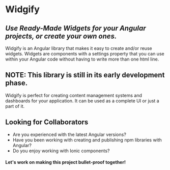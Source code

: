 # Widgify
## _Use Ready-Made Widgets for your Angular projects, or create your own ones._

Widgify is an Angular library that makes it easy to create and/or reuse widgets.
Widgets are components with a settings property that you can use within your Angular code without having to write more than one html line.

## NOTE: This library is still in its early development phase.

Widgify is perfect for creating content management systems and dashboards for your application. It can be used as a complete UI or just a part of it.

## Looking for Collaborators

- Are you experienced with the latest Angular versions?
- Have you been working with creating and publishing npm libraries with Angular?
- Do you enjoy working with Ionic components?

#### Let's work on making this project bullet-proof together!